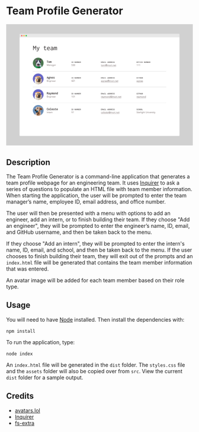 # Team Profile Generator

![Screenshot of the team profile generator](image/team-profile-generator-image.png)

## Description
The Team Profile Generator is a command-line application that generates a team profile webpage for an engineering team. It uses [Inquirer](https://www.npmjs.com/package/inquirer) to ask a series of questions to populate an HTML file with team member information. When starting the application, the user will be prompted to enter the team manager’s name, employee ID, email address, and office number.

The user will then be presented with a menu with options to add an engineer, add an intern, or to finish building their team. If they choose "Add an engineer", they will be prompted to enter the engineer’s name, ID, email, and GitHub username, and then be taken back to the menu. 

If they choose "Add an intern", they will be prompted to enter the intern's name, ID, email, and school, and then be taken back to the menu. If the user chooses to finish building their team, they will exit out of the prompts and an `index.html` file will be generated that contains the team member information that was entered.

An avatar image will be added for each team member based on their role type.

## Usage
You will need to have [Node](https://nodejs.org/en) installed. Then install the dependencies with:
```
npm install
```
To run the application, type:
```
node index
```
An `index.html` file will be generated in the `dist` folder. The `styles.css` file and the `assets` folder will also be copied over from `src`. View the current `dist` folder for a sample output.

## Credits
* [avatars.lol](https://www.avatars.lol)
* [Inquirer](https://www.npmjs.com/package/inquirer) 
* [fs-extra](https://www.npmjs.com/package/fs-extra)

